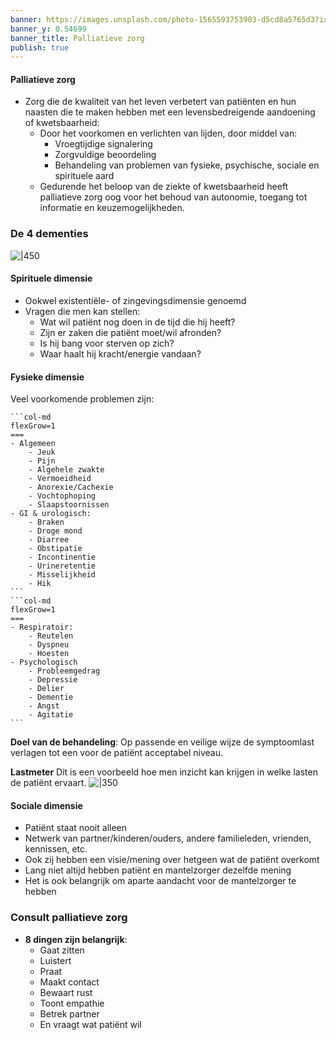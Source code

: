 ```yaml
---
banner: https://images.unsplash.com/photo-1565593753903-d5cd8a5765d3?ixlib=rb-4.0.3&ixid=MnwxMjA3fDB8MHxwaG90by1wYWdlfHx8fGVufDB8fHx8&auto=format&fit=crop&w=1587&q=80
banner_y: 0.54699
banner_title: Palliatieve zorg
publish: true
---
```

#### Palliatieve zorg
- Zorg die de kwaliteit van het leven verbetert van patiënten en hun naasten die te maken hebben met een levensbedreigende aandoening of kwetsbaarheid:
	- Door het voorkomen en verlichten van lijden, door middel van:
		- Vroegtijdige signalering
		- Zorgvuldige beoordeling 
		- Behandeling van problemen van fysieke, psychische, sociale en spirituele aard
	- Gedurende het beloop van de ziekte of kwetsbaarheid heeft palliatieve zorg oog voor het behoud van autonomie, toegang tot informatie en keuzemogelijkheden. 


### De 4 dementies

![|450](https://i.imgur.com/YhnwN6I.png)
#### Spirituele dimensie
- Ookwel existentiële- of zingevingsdimensie genoemd
- Vragen die men kan stellen:
	- Wat wil patiënt nog doen in de tijd die hij heeft?
	- Zijn er zaken die patiënt moet/wil afronden?
	- Is hij bang voor sterven op zich? 
	- Waar haalt hij kracht/energie vandaan?

#### Fysieke dimensie
Veel voorkomende problemen zijn:
````col
```col-md
flexGrow=1
===
- Algemeen
	- Jeuk
	- Pijn
	- Algehele zwakte
	- Vermoeidheid
	- Anorexie/Cachexie
	- Vochtophoping
	- Slaapstoornissen
- GI & urologisch:
	- Braken
	- Droge mond
	- Diarree
	- Obstipatie
	- Incontinentie
	- Urineretentie
	- Misselijkheid
	- Hik
```
```col-md
flexGrow=1
===
- Respiratoir:
	- Reutelen
	- Dyspneu
	- Hoesten
- Psychologisch
	- Probleemgedrag
	- Depressie
	- Delier
	- Dementie
	- Angst 
	- Agitatie
```
````
**Doel van de behandeling**:
Op passende en veilige wijze de symptoomlast verlagen tot een voor de patiënt acceptabel niveau. 

**Lastmeter**
Dit is een voorbeeld hoe men inzicht kan krijgen in welke lasten de patiënt ervaart. 
![|350](https://i.imgur.com/Ksdiqjt.png)

#### Sociale dimensie
- Patiënt staat nooit alleen
- Netwerk van partner/kinderen/ouders, andere familieleden, vrienden, kennissen, etc. 
- Ook zij hebben een visie/mening over hetgeen wat de patiënt overkomt
- Lang niet altijd hebben patiënt en mantelzorger dezelfde mening
- Het is ook belangrijk om aparte aandacht voor de mantelzorger te hebben

### Consult palliatieve zorg
- **8 dingen zijn belangrijk**:
	- Gaat zitten
	- Luistert
	- Praat
	- Maakt contact
	- Bewaart rust
	- Toont empathie
	- Betrek partner
	- En vraagt wat patiënt wil